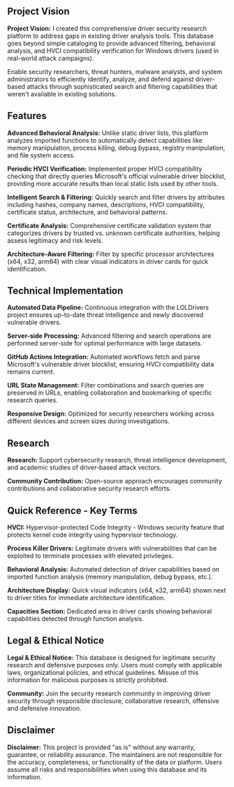 ## Project Vision

**Project Vision:** I created this comprehensive driver security research platform to address  gaps in existing driver analysis tools. This database goes beyond simple cataloging to provide advanced filtering, behavioral analysis, and HVCI compatibility verification for Windows drivers (used in real-world attack campaigns).  

Enable security researchers, threat hunters, malware analysts, and system administrators to efficiently identify, analyze, and defend against driver-based attacks through sophisticated search and filtering capabilities that weren&apos;t available in existing solutions.

## Features

**Advanced Behavioral Analysis:** Unlike static driver lists, this platform analyzes imported functions to automatically detect capabilities like memory manipulation, process killing, debug bypass, registry manipulation, and file system access.

**Periodic HVCI Verification:** Implemented proper HVCI compatibility checking that directly queries Microsoft&apos;s official vulnerable driver blocklist, providing more accurate results than local static lists used by other tools.

**Intelligent Search & Filtering:** Quickly search and filter drivers by attributes including hashes, company names, descriptions, HVCI compatibility, certificate status, architecture, and behavioral patterns.

**Certificate Analysis:** Comprehensive certificate validation system that categorizes drivers by trusted vs. unknown certificate authorities, helping assess legitimacy and risk levels.

**Architecture-Aware Filtering:** Filter by specific processor architectures (x64, x32, arm64) with clear visual indicators in driver cards for quick identification.

## Technical Implementation

**Automated Data Pipeline:** Continuous integration with the LOLDrivers project ensures up-to-date threat intelligence and newly discovered vulnerable drivers.

**Server-side Processing:** Advanced filtering and search operations are performed server-side for optimal performance with large datasets.

**GitHub Actions Integration:** Automated workflows fetch and parse Microsoft&apos;s vulnerable driver blocklist, ensuring HVCI compatibility data remains current.

**URL State Management:** Filter combinations and search queries are preserved in URLs, enabling collaboration and bookmarking of specific research queries.

**Responsive Design:** Optimized for security researchers working across different devices and screen sizes during investigations.

## Research

**Research:** Support cybersecurity research, threat intelligence development, and academic studies of driver-based attack vectors.

**Community Contribution:** Open-source approach encourages community contributions and collaborative security research efforts.

## Quick Reference - Key Terms

**HVCI:** Hypervisor-protected Code Integrity - Windows security feature that protects kernel code integrity using hypervisor technology.

**Process Killer Drivers:** Legitimate drivers with vulnerabilities that can be exploited to terminate processes with elevated privileges.

**Behavioral Analysis:** Automated detection of driver capabilities based on imported function analysis (memory manipulation, debug bypass, etc.).

**Architecture Display:** Quick visual indicators (x64, x32, arm64) shown next to driver titles for immediate architecture identification.

**Capacities Section:** Dedicated area in driver cards showing behavioral capabilities detected through function analysis.

## Legal & Ethical Notice

**Legal & Ethical Notice:** This database is designed for legitimate security research and defensive purposes only. Users must comply with applicable laws, organizational policies, and ethical guidelines. Misuse of this information for malicious purposes is strictly prohibited.

**Community:** Join the security research community in improving driver security through responsible disclosure, collaborative research, offensive and defensive innovation.

## Disclaimer

**Disclaimer:** This project is provided &quot;as is&quot; without any warranty, guarantee, or reliability assurance. The maintainers are not responsible for the accuracy, completeness, or functionality of the data or platform. Users assume all risks and responsibilities when using this database and its information.

